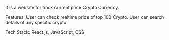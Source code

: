 
 It is a website for track current price Crypto Currency.

Features:
    User can check realtime price of top 100 Crypto.
    User can search details of any specific crypto.
    
Tech Stack: React.js, JavaScript, CSS
